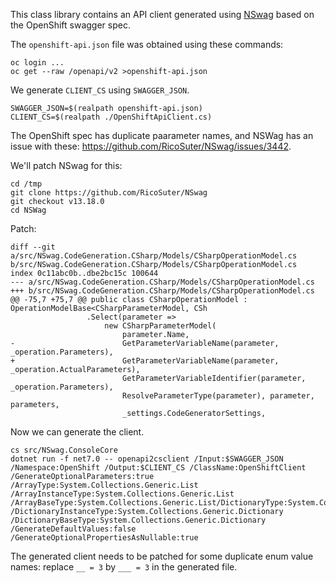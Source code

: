 This class library contains an API client generated using [NSwag](https://github.com/RicoSuter/NSwag) based on the OpenShift swagger spec.

The `openshift-api.json` file was obtained using these commands:

```
oc login ...
oc get --raw /openapi/v2 >openshift-api.json
```

We generate `CLIENT_CS` using `SWAGGER_JSON`.
```
SWAGGER_JSON=$(realpath openshift-api.json)
CLIENT_CS=$(realpath ./OpenShiftApiClient.cs)
```

The OpenShift spec has duplicate paarameter names, and NSWag has an issue with these: https://github.com/RicoSuter/NSwag/issues/3442.

We'll patch NSwag for this:
```
cd /tmp
git clone https://github.com/RicoSuter/NSwag
git checkout v13.18.0
cd NSWag
```

Patch:
```
diff --git a/src/NSwag.CodeGeneration.CSharp/Models/CSharpOperationModel.cs b/src/NSwag.CodeGeneration.CSharp/Models/CSharpOperationModel.cs
index 0c11abc0b..dbe2bc15c 100644
--- a/src/NSwag.CodeGeneration.CSharp/Models/CSharpOperationModel.cs
+++ b/src/NSwag.CodeGeneration.CSharp/Models/CSharpOperationModel.cs
@@ -75,7 +75,7 @@ public class CSharpOperationModel : OperationModelBase<CSharpParameterModel, CSh
                 .Select(parameter =>
                     new CSharpParameterModel(
                         parameter.Name,
-                        GetParameterVariableName(parameter, _operation.Parameters),
+                        GetParameterVariableName(parameter, _operation.ActualParameters),
                         GetParameterVariableIdentifier(parameter, _operation.Parameters),
                         ResolveParameterType(parameter), parameter, parameters,
                         _settings.CodeGeneratorSettings,

```

Now we can generate the client.
```
cs src/NSwag.ConsoleCore
dotnet run -f net7.0 -- openapi2csclient /Input:$SWAGGER_JSON /Namespace:OpenShift /Output:$CLIENT_CS /ClassName:OpenShiftClient /GenerateOptionalParameters:true /ArrayType:System.Collections.Generic.List /ArrayInstanceType:System.Collections.Generic.List /ArrayBaseType:System.Collections.Generic.List/DictionaryType:System.Collections.Generic.Dictionary /DictionaryInstanceType:System.Collections.Generic.Dictionary /DictionaryBaseType:System.Collections.Generic.Dictionary /GenerateDefaultValues:false /GenerateOptionalPropertiesAsNullable:true  
```

The generated client needs to be patched for some duplicate enum value names: replace `__ = 3` by `___ = 3` in the generated file.

